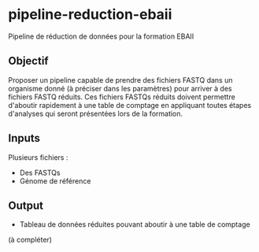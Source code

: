 # pipeline-reduction-ebaii
Pipeline de réduction de données pour la formation EBAII 

## Objectif
Proposer un pipeline capable de prendre des fichiers FASTQ dans un organisme donné (à préciser dans les paramètres) pour arriver à des fichiers FASTQ réduits. Ces fichiers FASTQs réduits doivent permettre d'aboutir rapidement à une table de comptage en appliquant toutes étapes d'analyses qui seront présentées lors de la formation. 

## Inputs

Plusieurs fichiers :
- Des FASTQs
- Génome de référence

## Output

- Tableau de données réduites pouvant aboutir à une table de comptage

(à compléter)
